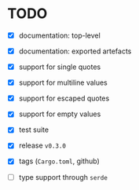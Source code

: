 # TODO

* [x] documentation: top-level 

* [x] documentation: exported artefacts

* [x] support for single quotes

* [x] support for multiline values

* [x] support for escaped quotes

* [x] support for empty values

* [x] test suite

* [x] release `v0.3.0`

* [x] tags (`Cargo.toml`, github)

* [ ] type support through `serde`
